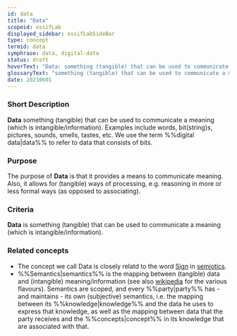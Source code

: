```yaml
---
id: data
title: "Data"
scopeid: essifLab
displayed_sidebar: essifLabSideBar
type: concept
termid: data
symphrase: data, digital-data
status: draft
hoverText: "Data: something (tangible) that can be used to communicate a meaning (which is intangible/information)."
glossaryText: "something (tangible) that can be used to communicate a meaning (which is intangible/information)."
date: 20210601
---
```


### Short Description
**Data** something (tangible) that can be used to communicate a meaning (which is intangible/information). Examples include words, bit(string)s, pictures, sounds, smells, tastes, etc. We use the term %%digital data|data%% to refer to data that consists of bits.

### Purpose
The purpose of **Data** is that it provides a means to communicate meaning. Also, it allows for (tangible) ways of processing, e.g. reasoning in more or less formal ways (as opposed to associating).

### Criteria
**Data** is something (tangible) that can be used to communicate a meaning (which is intangible/information).

### Related concepts
- The concept we call Data is closely relatd to the word [Sign](https://en.wikipedia.org/wiki/Sign_(semiotics)) in [semiotics](https://en.wikipedia.org/wiki/Semiotics).
- %%Semantics|semantics%% is the mapping between (tangible) data and (intangible) meaning/information (see also [wikipedia](https://en.wikipedia.org/wiki/Semantics) for the various flavours). Semantics are scoped, and every %%party|party%% has - and maintains - its own (subjective) semantics, i.e. the mapping between its %%knowledge|knowledge%% and the data he uses to express that knowledge, as well as the mapping between data that the party receives and the %%concepts|concept%% in its knowledge that are associated with that.